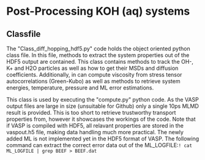 # Post-Processing KOH (aq) systems
## Classfile
The "Class_diff_hopping_hdf5.py" code holds the object oriented python class file. In this file, methods to extract the system properties out of the HDF5 output are contained.
This class contains methods to track the OH-, K+ and H2O particles as well as how to get their MSDs and diffusion coefficients. Additionally, in can compute viscosity from stress tensor autocorrelations (Green-Kubo) as well as methods to retrieve system energies, temperature, pressure and ML error estimations.

This class is used by executing the "compute.py" python code. As the VASP output files are large in size (unsuitable for Github) only a single 10ps MLMD result is provided. This is too short to retrieve trustworthy transport properties from, however it showcases the workings of the code.
Note that if VASP is compiled with HDF5, all relavant properties are stored in the vaspout.h5 file, making data handling much more practical. The newly added ML is not implemented yet in the HDF5 format of VASP. The following command can extract the correct error data out of the ML_LOGFILE:```! cat ML_LOGFILE | grep BEEF > BEEF.dat```
